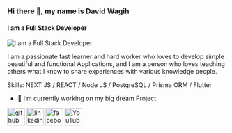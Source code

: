 ### Hi there 👋, my name is David Wagih
#### I am a Full Stack Developer
![I am a Full Stack Developer](https://arturssmirnovs.github.io/github-profile-readme-generator/images/banner.png)

I am a passionate fast learner and hard worker who loves to develop simple beautiful and functional Applications, 
and I am a person who loves teaching others what I know to share experiences with various knowledge people.

Skills: NEXT JS / REACT / Node JS / PostgreSQL / Prisma ORM / Flutter

- 🔭 I’m currently working on my big dream Project 


[<img src='https://cdn.jsdelivr.net/npm/simple-icons@3.0.1/icons/github.svg' alt='github' height='40'>](https://github.com/david-wagih)  [<img src='https://cdn.jsdelivr.net/npm/simple-icons@3.0.1/icons/linkedin.svg' alt='linkedin' height='40'>](https://www.linkedin.com/in/david-wagih/)  [<img src='https://cdn.jsdelivr.net/npm/simple-icons@3.0.1/icons/facebook.svg' alt='facebook' height='40'>](https://www.facebook.com/david.wagieh)  [<img src='https://cdn.jsdelivr.net/npm/simple-icons@3.0.1/icons/youtube.svg' alt='YouTube' height='40'>](https://www.youtube.com/channel/https://www.youtube.com/channel/UCLTw5XOa8pWTHvUATRGCpTw)  

